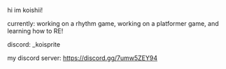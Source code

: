 hi im koishii!

currently: working on a rhythm game, working on a platformer game, and learning how to RE!

discord: _koisprite

my discord server: https://discord.gg/7umw5ZEY94
